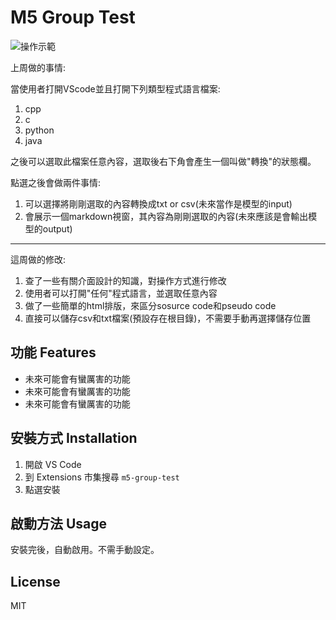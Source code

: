 # M5 Group Test

![操作示範](assets/demo.gif)


上周做的事情:

當使用者打開VScode並且打開下列類型程式語言檔案:

1. cpp
2. c
3. python
4. java

之後可以選取此檔案任意內容，選取後右下角會產生一個叫做"轉換"的狀態欄。

點選之後會做兩件事情:
1. 可以選擇將剛剛選取的內容轉換成txt or csv(未來當作是模型的input)
2. 會展示一個markdown視窗，其內容為剛剛選取的內容(未來應該是會輸出模型的output)

---------------------------------------------------------------------------

這周做的修改:

1. 查了一些有關介面設計的知識，對操作方式進行修改
2. 使用者可以打開"任何"程式語言，並選取任意內容
3. 做了一些簡單的html排版，來區分sosurce code和pseudo code
4. 直接可以儲存csv和txt檔案(預設存在根目錄)，不需要手動再選擇儲存位置


## 功能 Features

- 未來可能會有蠻厲害的功能
- 未來可能會有蠻厲害的功能
- 未來可能會有蠻厲害的功能

## 安裝方式 Installation

1. 開啟 VS Code
2. 到 Extensions 市集搜尋 `m5-group-test`
3. 點選安裝

## 啟動方法 Usage

安裝完後，自動啟用。不需手動設定。

## License

MIT
